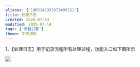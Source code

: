 ```yaml
---
aliases: ["1965241333873496521"]
title: 处理日志
created: 2025-07-14
modified: 2025-07-14
tags: ['流程引擎']
theme: 工作流程
---
```


1、【处理日志】用于记录流程所有处理过程，功能入口如下图所示

![](https://myhelpdoc.oss-cn-heyuan.aliyuncs.com/mdimages/1d9fc0435b02ecd9d0a193453bf370cf.jpg)

